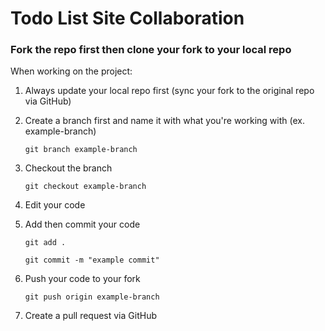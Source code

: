 # Todo List Site Collaboration

### Fork the repo first then clone your fork to your local repo

When working on the project:

1.  Always update your local repo first (sync your fork to the original repo via GitHub)
2.  Create a branch first and name it with what you're working with (ex. example-branch)

    `git branch example-branch`

3.  Checkout the branch

    `git checkout example-branch`

4.  Edit your code

5.  Add then commit your code

    `git add .`

    `git commit -m "example commit"`

6.  Push your code to your fork

    `git push origin example-branch`

7.  Create a pull request via GitHub
